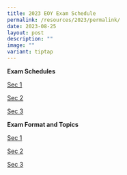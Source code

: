 ```yaml
---
title: 2023 EOY Exam Schedule
permalink: /resources/2023/permalink/
date: 2023-08-25
layout: post
description: ""
image: ""
variant: tiptap
---
```

<p><strong>Exam Schedules</strong>
</p>
<p><a href="/files/sec%201%20eoy%20exam%20schedule%202023%20(updated%2022%20aug%202023).pdf" rel="noopener noreferrer nofollow" target="_blank">Sec 1</a>
</p>
<p><a href="/files/sec%202%20eoy%20exam%20schedule%202023%20(updated%2022%20aug%202023).pdf" rel="noopener noreferrer nofollow" target="_blank">Sec 2</a>
</p>
<p><a href="/files/sec%203%20eoy%20exam%20schedule%202023%20(updated%2022%20aug%202023).pdf" rel="noopener noreferrer nofollow" target="_blank">Sec 3</a>
</p>
<p></p>
<p><strong>Exam Format and Topics</strong>
</p>
<p><a href="/files/sec%201%20eoy%20format%20of%20paper%20&amp;%20topics%20to%20be%20tested%202023%20(12%20sep%202023).pdf" rel="noopener noreferrer nofollow" target="_blank">Sec 1</a>
</p>
<p><a href="/files/sec%202%20eoy%20format%20of%20paper%20&amp;%20topics%20to%20be%20tested%202023.pdf" rel="noopener noreferrer nofollow" target="_blank">Sec 2</a>
</p>
<p><a href="/files/sec%203%20eoy%20format%20of%20paper%20&amp;%20topics%20to%20be%20tested%202023%20(12%20sep%202023).pdf" rel="noopener noreferrer nofollow" target="_blank">Sec 3</a>
</p>